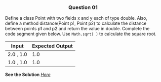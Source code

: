 <h3 align="center"> Question 01 </h3>

Define a class Point with two fields x and y each of type double. Also, define a method distance(Point p1, Point p2) to calculate the distance between points p1 and p2 and return the value in double.
Complete the code segment given below. Use `Math.sqrt( )` to calculate the square root.


   Input    | Expected Output
------------|----------------------
2.0 , 1.0   | 1.0
1.0 , 1.0   | 1.0

**See the Solution** *[Here](https://github.com/garvitraj/Swyam-IIT-KGP-NPTEL-Java-Course-2021-/blob/main/Week%201/Question01/solution.java)*
